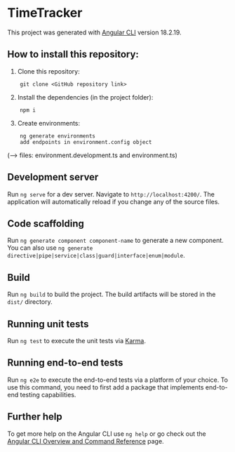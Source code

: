 # TimeTracker

This project was generated with [Angular CLI](https://github.com/angular/angular-cli) version 18.2.19.

## How to install this repository:

1. Clone this repository:
```
    git clone <GitHub repository link>
```

2. Install the dependencies (in the project folder):
```
    npm i
```

3. Create environments:
```
    ng generate environments
    add endpoints in environment.config object
```
(--> files: environment.development.ts and environment.ts)

## Development server

Run `ng serve` for a dev server. Navigate to `http://localhost:4200/`. The application will automatically reload if you change any of the source files.

## Code scaffolding

Run `ng generate component component-name` to generate a new component. You can also use `ng generate directive|pipe|service|class|guard|interface|enum|module`.

## Build

Run `ng build` to build the project. The build artifacts will be stored in the `dist/` directory.

## Running unit tests

Run `ng test` to execute the unit tests via [Karma](https://karma-runner.github.io).

## Running end-to-end tests

Run `ng e2e` to execute the end-to-end tests via a platform of your choice. To use this command, you need to first add a package that implements end-to-end testing capabilities.

## Further help

To get more help on the Angular CLI use `ng help` or go check out the [Angular CLI Overview and Command Reference](https://angular.dev/tools/cli) page.
